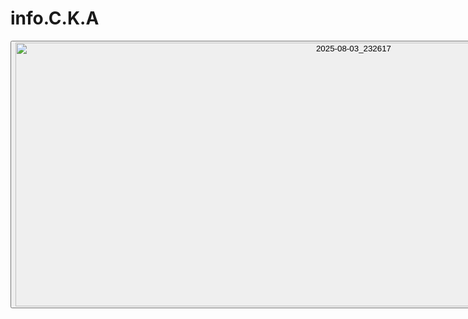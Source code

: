 # info.C.K.A

<html lang="uk">
<head>
    <meta charset="UTF-8">
    <meta name="viewport" content="width=device-width, initial-scale=1.0">
    <title>viewport</title>
    <link rel="stylesheet" href="style.css">
</head>
<body>
    <div class="center">
        <button onclick="goToPhotoPage()"><img width="1066" height="422" alt="2025-08-03_232617" src="https://github.com/user-attachments/assets/97d04c7f-cd2b-4b28-89a7-a70bc12168ea" /></button>
    </div>
</body>
</html>
